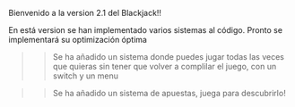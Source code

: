 Bienvenido a la version 2.1 del Blackjack!!

En está version se han implementado varios sistemas al código. Pronto se implementará su optimización óptima

>> Se ha añadido un sistema donde puedes jugar todas las veces que quieras sin tener que volver a complilar el juego, con un switch y un menu

>> Se ha añadido un sistema de apuestas, juega para descubrirlo!

